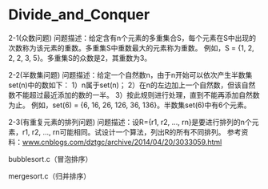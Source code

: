 # Divide_and_Conquer
2-1(众数问题)
问题描述：给定含有n个元素的多重集合S，每个元素在S中出现的次数称为该元素的重数。多重集S中重数最大的元素称为重数。
例如，S = {1, 2, 2, 2, 3, 5}。多重集S的众数是2，其重数为3。


2-2(半数集问题)
问题描述：给定一个自然数n，由于n开始可以依次产生半数集set(n)中的数如下：
1）n属于set(n)；
2）在n的左边加上一个自然数，但该自然数不能超过最近添加的数的一半。
3）按此规则进行处理，直到不能再添加自然数为止。
例如，set(6) = {6, 16, 26, 126, 36, 136}。半数集set(6)中有6个元素。


2-3(有重复元素的排列问题)
问题描述：设R={r1, r2, ..., rn}是要进行排列的n个元素，r1, r2, ..., rn可能相同。试设计一个算法，列出R的所有不同排列。
参考资料：www.cnblogs.com/dztgc/archive/2014/04/20/3033059.html

bubblesort.c（冒泡排序）

mergesort.c（归并排序）
